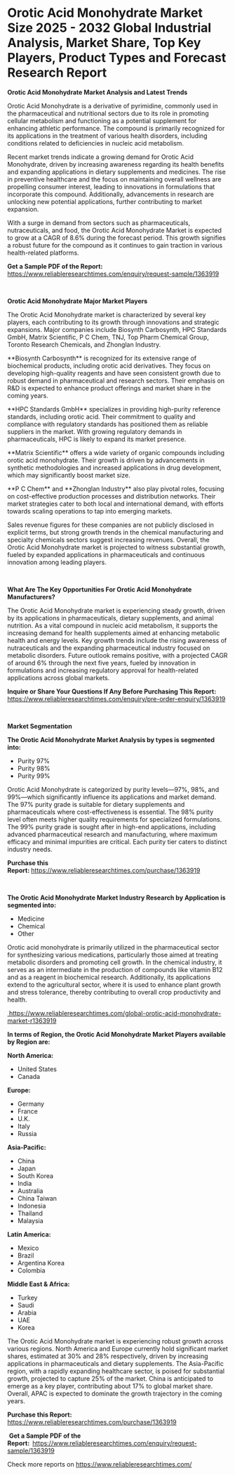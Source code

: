 <p><h1>Orotic Acid Monohydrate Market Size 2025 - 2032 Global Industrial Analysis, Market Share, Top Key Players, Product Types and Forecast Research Report</h1></p><p><strong>Orotic Acid Monohydrate Market Analysis and Latest Trends</strong></p>
<p><p>Orotic Acid Monohydrate is a derivative of pyrimidine, commonly used in the pharmaceutical and nutritional sectors due to its role in promoting cellular metabolism and functioning as a potential supplement for enhancing athletic performance. The compound is primarily recognized for its applications in the treatment of various health disorders, including conditions related to deficiencies in nucleic acid metabolism.</p><p>Recent market trends indicate a growing demand for Orotic Acid Monohydrate, driven by increasing awareness regarding its health benefits and expanding applications in dietary supplements and medicines. The rise in preventive healthcare and the focus on maintaining overall wellness are propelling consumer interest, leading to innovations in formulations that incorporate this compound. Additionally, advancements in research are unlocking new potential applications, further contributing to market expansion. </p><p>With a surge in demand from sectors such as pharmaceuticals, nutraceuticals, and food, the Orotic Acid Monohydrate Market is expected to grow at a CAGR of 8.6% during the forecast period. This growth signifies a robust future for the compound as it continues to gain traction in various health-related platforms.</p></p>
<p><strong>Get a Sample PDF of the Report:&nbsp;</strong> <a href="https://www.reliableresearchtimes.com/enquiry/request-sample/1363919?utm_campaign=3326&utm_medium=2&utm_source=Github&utm_content=ia&utm_term=01042025&utm_id=orotic-acid-monohydrate">https://www.reliableresearchtimes.com/enquiry/request-sample/1363919</a></p>
<p>&nbsp;</p>
<p><strong>Orotic Acid Monohydrate Major Market Players</strong></p>
<p><p>The Orotic Acid Monohydrate market is characterized by several key players, each contributing to its growth through innovations and strategic expansions. Major companies include Biosynth Carbosynth, HPC Standards GmbH, Matrix Scientific, P C Chem, TNJ, Top Pharm Chemical Group, Toronto Research Chemicals, and Zhonglan Industry.</p><p>**Biosynth Carbosynth** is recognized for its extensive range of biochemical products, including orotic acid derivatives. They focus on developing high-quality reagents and have seen consistent growth due to robust demand in pharmaceutical and research sectors. Their emphasis on R&D is expected to enhance product offerings and market share in the coming years.</p><p>**HPC Standards GmbH** specializes in providing high-purity reference standards, including orotic acid. Their commitment to quality and compliance with regulatory standards has positioned them as reliable suppliers in the market. With growing regulatory demands in pharmaceuticals, HPC is likely to expand its market presence.</p><p>**Matrix Scientific** offers a wide variety of organic compounds including orotic acid monohydrate. Their growth is driven by advancements in synthetic methodologies and increased applications in drug development, which may significantly boost market size.</p><p>**P C Chem** and **Zhonglan Industry** also play pivotal roles, focusing on cost-effective production processes and distribution networks. Their market strategies cater to both local and international demand, with efforts towards scaling operations to tap into emerging markets.</p><p>Sales revenue figures for these companies are not publicly disclosed in explicit terms, but strong growth trends in the chemical manufacturing and specialty chemicals sectors suggest increasing revenues. Overall, the Orotic Acid Monohydrate market is projected to witness substantial growth, fueled by expanded applications in pharmaceuticals and continuous innovation among leading players.</p></p>
<p>&nbsp;</p>
<p><strong>What Are The Key Opportunities For Orotic Acid Monohydrate Manufacturers?</strong></p>
<p><p>The Orotic Acid Monohydrate market is experiencing steady growth, driven by its applications in pharmaceuticals, dietary supplements, and animal nutrition. As a vital compound in nucleic acid metabolism, it supports the increasing demand for health supplements aimed at enhancing metabolic health and energy levels. Key growth trends include the rising awareness of nutraceuticals and the expanding pharmaceutical industry focused on metabolic disorders. Future outlook remains positive, with a projected CAGR of around 6% through the next five years, fueled by innovation in formulations and increasing regulatory approval for health-related applications across global markets.</p></p>
<p><strong>Inquire or Share Your Questions If Any Before Purchasing This Report:</strong> <a href="https://www.reliableresearchtimes.com/enquiry/pre-order-enquiry/1363919?utm_campaign=3326&utm_medium=2&utm_source=Github&utm_content=ia&utm_term=01042025&utm_id=orotic-acid-monohydrate">https://www.reliableresearchtimes.com/enquiry/pre-order-enquiry/1363919</a></p>
<p>&nbsp;</p>
<p><strong>Market Segmentation</strong></p>
<p><strong>The Orotic Acid Monohydrate Market Analysis by types is segmented into:</strong></p>
<p><ul><li>Purity 97%</li><li>Purity 98%</li><li>Purity 99%</li></ul></p>
<p><p>Orotic Acid Monohydrate is categorized by purity levels—97%, 98%, and 99%—which significantly influence its applications and market demand. The 97% purity grade is suitable for dietary supplements and pharmaceuticals where cost-effectiveness is essential. The 98% purity level often meets higher quality requirements for specialized formulations. The 99% purity grade is sought after in high-end applications, including advanced pharmaceutical research and manufacturing, where maximum efficacy and minimal impurities are critical. Each purity tier caters to distinct industry needs.</p></p>
<p><strong>Purchase this Report:&nbsp;</strong><a href="https://www.reliableresearchtimes.com/purchase/1363919?utm_campaign=3326&utm_medium=2&utm_source=Github&utm_content=ia&utm_term=01042025&utm_id=orotic-acid-monohydrate">https://www.reliableresearchtimes.com/purchase/1363919</a></p>
<p>&nbsp;</p>
<p><strong>The Orotic Acid Monohydrate Market Industry Research by Application is segmented into:</strong></p>
<p><ul><li>Medicine</li><li>Chemical</li><li>Other</li></ul></p>
<p><p>Orotic acid monohydrate is primarily utilized in the pharmaceutical sector for synthesizing various medications, particularly those aimed at treating metabolic disorders and promoting cell growth. In the chemical industry, it serves as an intermediate in the production of compounds like vitamin B12 and as a reagent in biochemical research. Additionally, its applications extend to the agricultural sector, where it is used to enhance plant growth and stress tolerance, thereby contributing to overall crop productivity and health.</p></p>
<p><a href="https://www.reliableresearchtimes.com/global-orotic-acid-monohydrate-market-r1363919?utm_campaign=3326&utm_medium=2&utm_source=Github&utm_content=ia&utm_term=01042025&utm_id=orotic-acid-monohydrate">&nbsp;https://www.reliableresearchtimes.com/global-orotic-acid-monohydrate-market-r1363919</a></p>
<p><strong>In terms of Region, the Orotic Acid Monohydrate Market Players available by Region are:</strong></p>
<p>
    <p> <strong> North America: </strong>
        <ul>
            <li>United States</li>
            <li>Canada</li>
        </ul>
        </p> 
    <p> <strong> Europe: </strong>
        <ul>
            <li>Germany</li>
            <li>France</li>
            <li>U.K.</li>
            <li>Italy</li>
            <li>Russia</li>
        </ul>
        </p> 
    <p> <strong> Asia-Pacific: </strong>
        <ul>
            <li>China</li>
            <li>Japan</li>
            <li>South Korea</li>
            <li>India</li>
            <li>Australia</li>
            <li>China Taiwan</li>
            <li>Indonesia</li>
            <li>Thailand</li>
            <li>Malaysia</li>
        </ul>
        </p> 
    <p> <strong> Latin America: </strong>
        <ul>
            <li>Mexico</li>
            <li>Brazil</li>
            <li>Argentina Korea</li>
            <li>Colombia</li>
        </ul>
        </p> 
    <p> <strong> Middle East & Africa: </strong>
        <ul>
            <li>Turkey</li>
            <li>Saudi</li>
            <li>Arabia</li>
            <li>UAE</li>
            <li>Korea</li>
        </ul>
    </p>
    </p>
<p><p>The Orotic Acid Monohydrate market is experiencing robust growth across various regions. North America and Europe currently hold significant market shares, estimated at 30% and 28% respectively, driven by increasing applications in pharmaceuticals and dietary supplements. The Asia-Pacific region, with a rapidly expanding healthcare sector, is poised for substantial growth, projected to capture 25% of the market. China is anticipated to emerge as a key player, contributing about 17% to global market share. Overall, APAC is expected to dominate the growth trajectory in the coming years.</p></p>
<p><strong>Purchase this Report: </strong><a href="https://www.reliableresearchtimes.com/purchase/1363919?utm_campaign=3326&utm_medium=2&utm_source=Github&utm_content=ia&utm_term=01042025&utm_id=orotic-acid-monohydrate">https://www.reliableresearchtimes.com/purchase/1363919</a></p>
<p>&nbsp;<strong>Get a Sample PDF of the Report:&nbsp;&nbsp;</strong><a href="https://www.reliableresearchtimes.com/enquiry/request-sample/1363919?utm_campaign=3326&utm_medium=2&utm_source=Github&utm_content=ia&utm_term=01042025&utm_id=orotic-acid-monohydrate">https://www.reliableresearchtimes.com/enquiry/request-sample/1363919</a></p>
<p><strong></strong></p>
<p>Check more reports on <a href="https://www.reliableresearchtimes.com/?utm_campaign=3326&utm_medium=2&utm_source=Github&utm_content=ia&utm_term=01042025&utm_id=orotic-acid-monohydrate">https://www.reliableresearchtimes.com/</a></p>